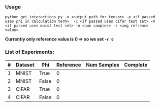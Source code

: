 ### Usage

`python get_interactions.py -o <output_path_for_tensor> -p <if passed uses phi in calculation term>  -c <if passed uses cifar test set> -m <if passed uses mnist test set> -n <num samples> -r <img refrence value>`

**Currently only reference value is 0 => so we set `-r 0`**

### List of Experiments:

| # | Dataset | Phi | Reference | Num Samples | Complete |
|-|-----|-----|-----|---|----|
|1| MNIST | True | 0 |  | | 
|2| MNIST | False | 0 | | |
|3| CIFAR | True | 0 | | | 
|4| CIFAR | False | 0 | | | 